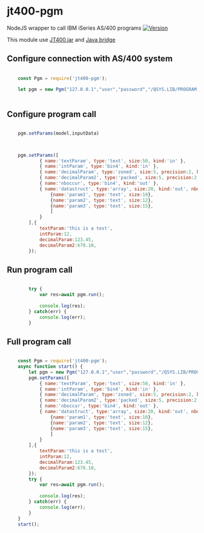 # jt400-pgm
NodeJS wrapper to call IBM iSeries AS/400 programs
[![Version](https://img.shields.io/npm/v/jt400-pgm.svg)](https://npmjs.org/package/jt400-pgm)

This module use [JT400.jar](http://jt400.sourceforge.net/) and [Java bridge](https://www.npmjs.com/package/java) 

## Configure connection with AS/400 system
```javascript
	
	const Pgm = require('jt400-pgm');
	
	let pgm = new Pgm("127.0.0.1","user","password","/QSYS.LIB/PROGRAM.LIB/PGM1.PGM");
	
```

## Configure program call

```javascript

	pgm.setParams(model,inputData)
	
```

```javascript

	pgm.setParams([
			{ name:'textParam', type:'text', size:50, kind:'in' },
			{ name:'intParam', type:'bin4', kind:'in' },
			{ name:'decimalParam', type:'zoned', size:5, precision:2, kind:'in' },
			{ name:'decimalParam2', type:'packed', size:5, precision:2, kind:'in' },
			{ name:'nboccur', type:'bin4', kind:'out' },
			{ name:'datastruct', type:'array', size:20, kind:'out', nboccurField:'nboccur', struct: [
				{name:'param1', type:'text', size:10},
				{name:'param2', type:'text', size:12},
				{name:'param3', type:'text', size:15},
				] 
			}
		],{
			textParam:'this is a test',
			intParam:12,
			decimalParam:123.45,
			decimalParam2:678.10,
		});

```

## Run program call
```javascript

		try {
			var res=await pgm.run();
	
			console.log(res);
		} catch(err) {
			console.log(err);
		}
```


## Full program call
```javascript

	const Pgm = require('jt400-pgm');
	async function start() {
		let pgm = new Pgm("127.0.0.1","user","password","/QSYS.LIB/PROGRAM.LIB/PGM1.PGM");
		pgm.setParams([
			{ name:'textParam', type:'text', size:50, kind:'in' },
			{ name:'intParam', type:'bin4', kind:'in' },
			{ name:'decimalParam', type:'zoned', size:5, precision:2, kind:'in' },
			{ name:'decimalParam2', type:'packed', size:5, precision:2, kind:'in' },
			{ name:'nboccur', type:'bin4', kind:'out' },
			{ name:'datastruct', type:'array', size:20, kind:'out', nboccurField:'nboccur', struct: [
				{name:'param1', type:'text', size:10},
				{name:'param2', type:'text', size:12},
				{name:'param3', type:'text', size:15},
				] 
			}
		],{
			textParam:'this is a test',
			intParam:12,
			decimalParam:123.45,
			decimalParam2:678.10,
		});
		try {
			var res=await pgm.run();
	
			console.log(res);
		} catch(err) {
			console.log(err);
		}
	}
	start();
```